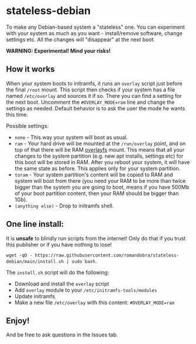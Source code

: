 # stateless-debian
To make any Debian-based system a "stateless" one.
You can experiment with your system as much as you want - install/remove software, change settings etc. All the changes will "disappear" at the next boot.

**WARNING: Experimental! Mind your risks!**

## How it works
When your system boots to initramfs, it runs an `overlay` script just before the final `/root` mount.
This script then checks if your system has a file named `/etc/overlay` and sources it if so. There you can find a setting for the next boot. Uncomment the `#OVERLAY_MODE=ram` line and change the settings as needed. Default behavior is to ask the user the mode he wants this time.

Possible settings:
* `none` - This way your system will boot as usual.
* `ram` - Your hard drive will be mounted at the `/run/overlay` point, and on top of that there will be RAM [overlayfs](https://en.wikipedia.org/wiki/OverlayFS) mount. This means that all your changes to the system partition (e.g. new apt installs, settings etc) for this boot will be stored in RAM. After you reboot your system, it will have the same state as before. This applies only for your system partition.
* `toram` - Your system partition's content will be copied to RAM and system will boot from there (you need your RAM to be more than twice bigger than the system you are going to boot, means if you have 500Mb of your boot partition content, then your RAM should be bigger than 1Gb).
* `(anything else)` - Drop to initramfs shell.

## One line install:
It is **unsafe** to blindly run scripts from the internet! Only do that if you trust this publisher or if you have nothing to lose!

`wget -qO - https://raw.githubusercontent.com/romandobra/stateless-debian/main/install.sh | sudo bash`.

The `install.sh` script will do the following:
* Download and install the `overlay` script
* Add `overlay` module to your `/etc/initramfs-tools/modules`
* Update initramfs
* Make a new file `/etc/overlay` with this content: `#OVERLAY_MODE=ram`

## Enjoy!
And be free to ask questions in the Issues tab.
